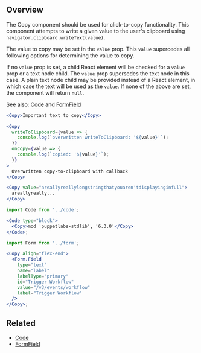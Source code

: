 ## Overview

The Copy component should be used for click-to-copy functionality. This component attempts to write a given value to the user's clipboard using `navigator.clipboard.writeText(value)`.

The value to copy may be set in the `value` prop. This `value` supercedes all following options for determining the value to copy.

If no `value` prop is set, a child React element will be checked for a `value` prop or a text node child. The `value` prop supersedes the text node in this case. A plain text node child may be provided instead of a React element, in which case the text will be used as the `value`. If none of the above are set, the component will return `null`.

See also: [Code](#/React%20Components/Code) and [FormField](#/React%20Components/FormField)

```jsx
<Copy>Important text to copy</Copy>
```

```jsx
<Copy
  writeToClipboard={value => {
    console.log(`overwritten writeToClipboard: '${value}'`);
  }}
  onCopy={value => {
    console.log(`copied: '${value}'`);
  }}
>
  Overwritten copy-to-clipboard with callback
</Copy>
```

```jsx
<Copy value="areallyreallylongstringthatyouaren'tdisplayinginfull">
  areallyreally...
</Copy>
```

```jsx
import Code from '../code';

<Code type="block">
  <Copy>mod 'puppetlabs-stdlib', '6.3.0'</Copy>
</Code>;
```

```jsx
import Form from '../form';

<Copy align="flex-end">
  <Form.Field
    type="text"
    name="label"
    labelType="primary"
    id="Trigger Workflow"
    value="/v3/events/workflow"
    label="Trigger Workflow"
  />
</Copy>;
```

## Related

- [Code](#/React%20Components/Code)
- [FormField](#/React%20Components/FormField)
